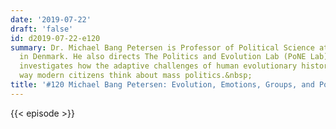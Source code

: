 ```yaml
---
date: '2019-07-22'
draft: 'false'
id: d2019-07-22-e120
summary: Dr. Michael Bang Petersen is Professor of Political Science at Aarhus University,
  in Denmark. He also directs The Politics and Evolution Lab (PoNE Lab) there. He
  investigates how the adaptive challenges of human evolutionary history shape the
  way modern citizens think about mass politics.&nbsp;
title: '#120 Michael Bang Petersen: Evolution, Emotions, Groups, and Politics'
---
```

{{< episode >}}
